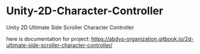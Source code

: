 # Unity-2D-Character-Controller
Unity 2D Ultimate Side Scroller Character Controller

here is documentation for project: https://abdys-organization.gitbook.io/2d-ultimate-side-scroller-character-controller/
